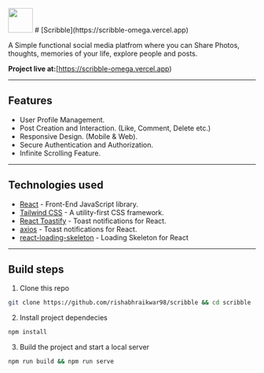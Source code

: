 <img src="https://res.cloudinary.com/dbdqc0uzq/image/upload/v1710850878/slybx6xwxsrnmnpcjy1i.png" width="50px"/>
# [Scribble](https://scribble-omega.vercel.app)

A Simple functional social media platfrom where you can Share Photos, thoughts, memories of your life, explore people and posts.

**Project live at:**[https://scribble-omega.vercel.app)

---

## Features

- User Profile Management.
- Post Creation and Interaction. (Like, Comment, Delete etc.)
- Responsive Design. (Mobile & Web).
- Secure Authentication and Authorization.
- Infinite Scrolling Feature.

---

## Technologies used

- [React](https://es.reactjs.org/) - Front-End JavaScript library.
- [Tailwind CSS](https://tailwindcss.com/) - A utility-first CSS framework.
- [React Toastify](https://fkhadra.github.io/react-toastify/introduction/) - Toast notifications for React.
- [axios](https://axios-http.com/) - Toast notifications for React.
- [react-loading-skeleton](https://github.com/dvtng/react-loading-skeleton) - Loading Skeleton for React

---

## Build steps

1. Clone this repo

```bash
git clone https://github.com/rishabhraikwar98/scribble && cd scribble
```

2. Install project dependecies

```bash
npm install
```

3. Build the project and start a local server

```bash
npm run build && npm run serve
```
